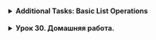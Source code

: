 <details style="padding-top: 18px">
  <summary><b>Additional Tasks: Basic List Operations</b></summary>

### **Task 1: Basic Number List Operations**
**Description:**  
Create a program that:
- Creates a list of numbers (e.g., `List<Integer>`).
- Adds several elements to the list.
- Prints the list to the console.
- Removes one of the elements.
- Updates an element by index.
- Checks if the list contains a specific number.
- Prints the size of the list.
- Clears the list and prints its final state.

---

### **Task 2: Basic String List Operations**
**Description:**  
Create a program that:
- Creates a list of strings (e.g., `List<String>`).
- Adds several strings to the list.
- Iterates over the list and prints all elements.
- Searches for a specific string in the list.
- Removes the found string.
- Sorts the list in lexicographical order.
- Prints the sorted list.
- 
---

### **Task 3: Simple User List Management**
**Description:**  
Create a program that:
- Creates a list of users (e.g., `List<String>` containing names).
- Adds several names to the list.
- Finds the index of a specific user.
- Updates the user's name by index.
- Removes a user from the list.
- Prints the final state of the list.

</details>

<details style="padding-top: 18px">
  <summary><b>Урок 30. Домашняя работа.</b></summary>

### **Задача 1: Основные операции с числовым списком**
**Описание:**  
Создайте программу, которая:
- Создает список чисел (например, `List<Integer>`).
- Добавляет несколько элементов в список.
- Выводит список на экран.
- Удаляет один из элементов.
- Обновляет значение элемента по индексу.
- Проверяет, содержит ли список определённое число.
- Выводит размер списка.
- Очищает список и выводит его окончательное состояние.

### **Задача 2: Основные операции со строковым списком**
**Описание:**  
Создайте программу, которая:
- Создает список строк (например, `List<String>`).
- Добавляет несколько строк в список.
- Выводит все строки с помощью итерации.
- Ищет конкретную строку в списке.
- Удаляет найденную строку.
- Сортирует список в лексикографическом порядке.
- Выводит отсортированный список.



### **Задача 3: Простое управление списком пользователей**
**Описание:**  
Создайте программу, которая:
- Создает список пользователей (`List<String>` с именами).
- Добавляет несколько имен в список.
- Находит индекс определённого пользователя.
- Обновляет имя пользователя по индексу.
- Удаляет пользователя из списка.
- Выводит итоговое состояние списка.

</details>